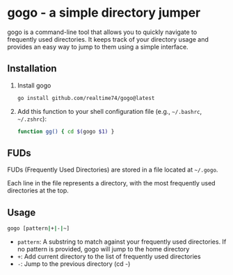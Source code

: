 # gogo - a simple directory jumper

gogo is a command-line tool that allows you to quickly navigate to frequently used directories. It keeps track of your directory usage and provides an easy way to jump to them using a simple interface.

## Installation

1.  Install gogo

    ```bash
    go install github.com/realtime74/gogo@latest
    ```

2. Add this function to your shell configuration file (e.g., `~/.bashrc`, `~/.zshrc`):

    ```bash
    function gg() { cd $(gogo $1) }
    ```

## FUDs

FUDs (Frequently Used Directories) are stored in a file located at `~/.gogo`.

Each line in the file represents a directory,
with the most frequently used directories at the top.

## Usage

```bash
gogo [pattern|+|-|~]
```

- `pattern`: A substring to match against your frequently used directories. If no pattern is provided, gogo will
   jump to the home directory
- `+`: Add current directory to the list of frequently used directories
- `-`: Jump to the previous directory (cd -)

